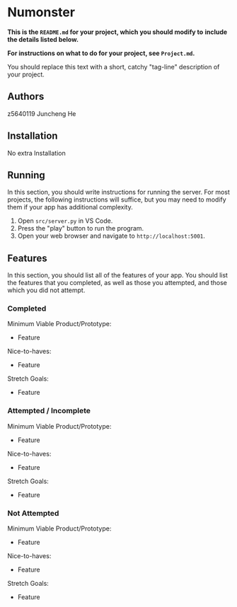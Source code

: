 # Numonster

**This is the `README.md` for your project, which you should modify to**
**include the details listed below.**

**For instructions on what to do for your project, see `Project.md`.**

You should replace this text with a short, catchy "tag-line" description of
your project.

## Authors

z5640119 Juncheng He


## Installation

No extra Installation

## Running

In this section, you should write instructions for running the server. For most
projects, the following instructions will suffice, but you may need to modify
them if your app has additional complexity.

1. Open `src/server.py` in VS Code.
2. Press the "play" button to run the program.
3. Open your web browser and navigate to `http://localhost:5001`.

## Features

In this section, you should list all of the features of your app. You should
list the features that you completed, as well as those you attempted, and those
which you did not attempt.

### Completed

Minimum Viable Product/Prototype:

* Feature

Nice-to-haves:

* Feature

Stretch Goals:

* Feature

### Attempted / Incomplete

Minimum Viable Product/Prototype:

* Feature

Nice-to-haves:

* Feature

Stretch Goals:

* Feature

### Not Attempted

Minimum Viable Product/Prototype:

* Feature

Nice-to-haves:

* Feature

Stretch Goals:

* Feature
